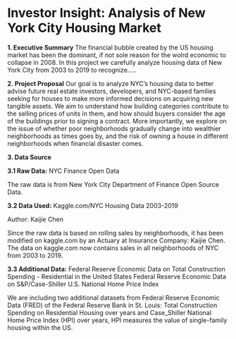 # Investor Insight: Analysis of New York City Housing Market

**1. Executive Summary**
The financial bubble created by the US housing market has been the dominant, if not sole reason for the wolrd economic to collapse in 2008. In this project we carefully analyze housing data of New York City from 2003 to 2019 to recognize.....

**2. Project Proposal**
Our goal is to analyze NYC’s housing data to better advise future real estate investors, developers, and NYC-based families seeking for houses to make more informed decisions on acquiring new tangible assets. We aim to understand how building categories contribute to the selling prices of units in them, and how should buyers consider the age of the buildings prior to signing a contract. More importantly, we explore on the issue of whether poor neighborhoods gradually change into wealthier neighborhoods as times goes by, and the risk of owning a house in different neighborhoods when financial disaster comes.

**3. Data Source**

****3.1 Raw Data:****  NYC Finance Open Data

The raw data is from New York City Department of Finance Open Source Data.

****3.2 Data Used:****  Kaggle.com/NYC Housing Data 2003-2019

Author: Kaijie Chen

Since the raw data is based on rolling sales by neighborhoods, it has been modified on kaggle.com by an Actuary at Insurance Company: Kaijie Chen. The data on kaggle.com now contains sales in all neighborhoods of NYC from 2003 to 2019.

****3.3 Additional Data:**** 
Federal Reserve Economic Data on Total Construction Spending - Residential in the United States Federal Reserve Economic Data on S&P/Case-Shiller U.S. National Home Price Index

We are including two additional datasets from Federal Reserve Economic Data (FRED) of the Federal Reserve Bank in St. Louis: Total Construction Spending on Residential Housing over years and Case_Shiller National Home Price Index (HPI) over years, HPI measures the value of single-family housing within the US.
